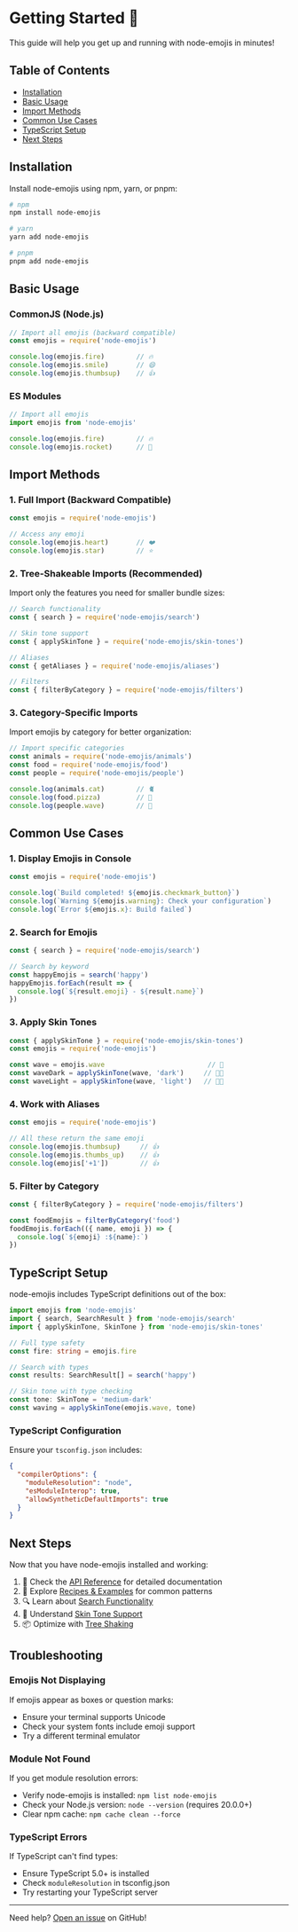 # Getting Started 🚀

This guide will help you get up and running with node-emojis in minutes!

## Table of Contents

- [Installation](#installation)
- [Basic Usage](#basic-usage)
- [Import Methods](#import-methods)
- [Common Use Cases](#common-use-cases)
- [TypeScript Setup](#typescript-setup)
- [Next Steps](#next-steps)

## Installation

Install node-emojis using npm, yarn, or pnpm:

```bash
# npm
npm install node-emojis

# yarn
yarn add node-emojis

# pnpm
pnpm add node-emojis
```

## Basic Usage

### CommonJS (Node.js)

```javascript
// Import all emojis (backward compatible)
const emojis = require('node-emojis')

console.log(emojis.fire)        // 🔥
console.log(emojis.smile)       // 😄
console.log(emojis.thumbsup)    // 👍
```

### ES Modules

```javascript
// Import all emojis
import emojis from 'node-emojis'

console.log(emojis.fire)        // 🔥
console.log(emojis.rocket)      // 🚀
```

## Import Methods

### 1. Full Import (Backward Compatible)

```javascript
const emojis = require('node-emojis')

// Access any emoji
console.log(emojis.heart)       // ❤️
console.log(emojis.star)        // ⭐
```

### 2. Tree-Shakeable Imports (Recommended)

Import only the features you need for smaller bundle sizes:

```javascript
// Search functionality
const { search } = require('node-emojis/search')

// Skin tone support
const { applySkinTone } = require('node-emojis/skin-tones')

// Aliases
const { getAliases } = require('node-emojis/aliases')

// Filters
const { filterByCategory } = require('node-emojis/filters')
```

### 3. Category-Specific Imports

Import emojis by category for better organization:

```javascript
// Import specific categories
const animals = require('node-emojis/animals')
const food = require('node-emojis/food')
const people = require('node-emojis/people')

console.log(animals.cat)        // 🐈
console.log(food.pizza)         // 🍕
console.log(people.wave)        // 👋
```

## Common Use Cases

### 1. Display Emojis in Console

```javascript
const emojis = require('node-emojis')

console.log(`Build completed! ${emojis.checkmark_button}`)
console.log(`Warning ${emojis.warning}: Check your configuration`)
console.log(`Error ${emojis.x}: Build failed`)
```

### 2. Search for Emojis

```javascript
const { search } = require('node-emojis/search')

// Search by keyword
const happyEmojis = search('happy')
happyEmojis.forEach(result => {
  console.log(`${result.emoji} - ${result.name}`)
})
```

### 3. Apply Skin Tones

```javascript
const { applySkinTone } = require('node-emojis/skin-tones')
const emojis = require('node-emojis')

const wave = emojis.wave                          // 👋
const waveDark = applySkinTone(wave, 'dark')     // 👋🏿
const waveLight = applySkinTone(wave, 'light')   // 👋🏻
```

### 4. Work with Aliases

```javascript
const emojis = require('node-emojis')

// All these return the same emoji
console.log(emojis.thumbsup)     // 👍
console.log(emojis.thumbs_up)    // 👍
console.log(emojis['+1'])        // 👍
```

### 5. Filter by Category

```javascript
const { filterByCategory } = require('node-emojis/filters')

const foodEmojis = filterByCategory('food')
foodEmojis.forEach(({ name, emoji }) => {
  console.log(`${emoji} :${name}:`)
})
```

## TypeScript Setup

node-emojis includes TypeScript definitions out of the box:

```typescript
import emojis from 'node-emojis'
import { search, SearchResult } from 'node-emojis/search'
import { applySkinTone, SkinTone } from 'node-emojis/skin-tones'

// Full type safety
const fire: string = emojis.fire

// Search with types
const results: SearchResult[] = search('happy')

// Skin tone with type checking
const tone: SkinTone = 'medium-dark'
const waving = applySkinTone(emojis.wave, tone)
```

### TypeScript Configuration

Ensure your `tsconfig.json` includes:

```json
{
  "compilerOptions": {
    "moduleResolution": "node",
    "esModuleInterop": true,
    "allowSyntheticDefaultImports": true
  }
}
```

## Next Steps

Now that you have node-emojis installed and working:

1. 📖 Check the [API Reference](./API-Reference) for detailed documentation
2. 🍳 Explore [Recipes & Examples](./Recipes-and-Examples) for common patterns
3. 🔍 Learn about [Search Functionality](./API-Reference#search)
4. 🎨 Understand [Skin Tone Support](./API-Reference#skin-tones)
5. 📦 Optimize with [Tree Shaking](./Advanced-Usage#tree-shaking)

## Troubleshooting

### Emojis Not Displaying

If emojis appear as boxes or question marks:
- Ensure your terminal supports Unicode
- Check your system fonts include emoji support
- Try a different terminal emulator

### Module Not Found

If you get module resolution errors:
- Verify node-emojis is installed: `npm list node-emojis`
- Check your Node.js version: `node --version` (requires 20.0.0+)
- Clear npm cache: `npm cache clean --force`

### TypeScript Errors

If TypeScript can't find types:
- Ensure TypeScript 5.0+ is installed
- Check `moduleResolution` in tsconfig.json
- Try restarting your TypeScript server

---

Need help? [Open an issue](https://github.com/jesselpalmer/node-emojis/issues) on GitHub!